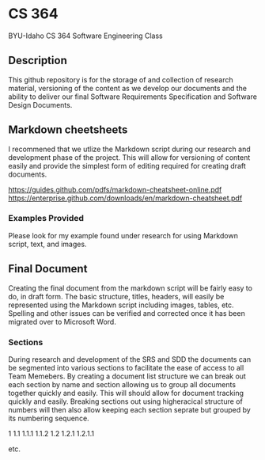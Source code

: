 # CS 364
BYU-Idaho CS 364 Software Engineering Class

## Description
This github repository is for the storage of and collection of research material, versioning of the content as we develop our documents and the ability to deliver our final Software Requirements Specification and Software Design Documents.

## Markdown cheetsheets
I recommened that we utlize the Markdown script during our research and development phase of the project. This will allow for versioning of content easily
and provide the simplest form of editing required for creating draft documents.

https://guides.github.com/pdfs/markdown-cheatsheet-online.pdf
https://enterprise.github.com/downloads/en/markdown-cheatsheet.pdf 

### Examples Provided
Please look for my example found under research for using Markdown script, text, and images.

## Final Document
Creating the final document from the markdown script will be fairly easy to do, in draft form. The basic structure, titles, headers, will easily
be represented using the Markdown script including images, tables, etc. Spelling and other issues can be verified and corrected once it has been 
migrated over to Microsoft Word.

### Sections
During research and development of the SRS and SDD the documents can be segmented into various sections to facilitate the ease of access to all Team Memebers.
By creating a document list structure we can break out each section by name and section allowing us to group all documents together quickly and easily. This 
will should allow for document tracking quickly and easily. Breaking sections out using higheracical structure of numbers will then also allow keeping each section
seprate but grouped by its numbering sequence.

1
1.1
1.1.1
1.1.2
1.2
1.2.1
1.2.1.1

etc.
